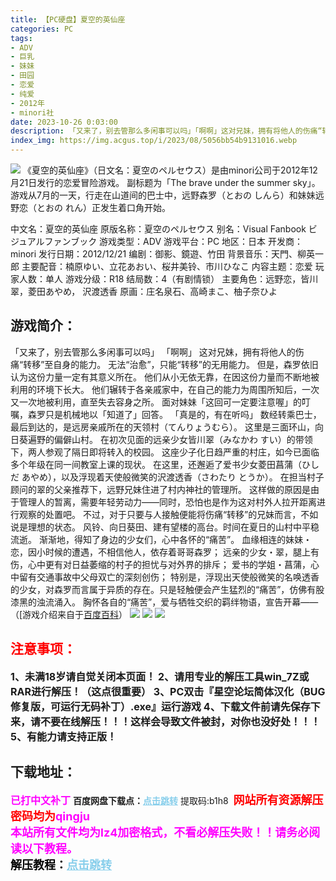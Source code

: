 ```yaml
---
title: 【PC硬盘】夏空的英仙座
categories: PC
tags:
- ADV
- 巨乳
- 妹妹
- 田园
- 恋爱
- 纯爱
- 2012年
- minori社
date: 2023-10-26 0:03:00
description: 「又来了，别去管那么多闲事可以吗」「啊啊」这对兄妹，拥有将他人的伤痛“转移”至自身的能力。无法“治愈”，只能“转移”的无用能力。但是，森罗依旧认为这份力量一定有其意义所在。他们从小无依无靠，在因这份力量而不断地被利用的环境下长大。他们辗转于各亲戚家中，在自己的能力为周围所知后，一次又一次地被利用，直至失去容身之所。
index_img: https://img.acgus.top/i/2023/08/5056bb54b9131016.webp
---
```

![](https://img.acgus.top/i/2023/08/5056bb54b9131016.webp)
《夏空的英仙座》（日文名：夏空のペルセウス）是由minori公司于2012年12月21日发行的恋爱冒险游戏。
副标题为「The brave under the summer sky」。
游戏从7月的一天，行走在山道间的巴士中，远野森罗（とおの しんら）和妹妹远野恋（とおの れん）正发生着口角开始。

中文名：夏空的英仙座
原版名称：夏空のペルセウス
别名：Visual Fanbook ビジュアルファンブック
游戏类型：ADV
游戏平台：PC
地区：日本
开发商：minori
发行日期：2012/12/21
编剧：御影、鏡遊、竹田
背景音乐：天門、柳英一郎
主要配音：楠原ゆい、立花あおい、桜井美铃、市川ひなこ
内容主题：恋爱
玩家人数：单人
游戏分级：R18
结局数：4（有剧情锁）
主要角色：远野恋，皆川翠，菱田あやめ， 沢渡透香
原画：庄名泉石、高崎まこ、柚子奈ひよ

## 游戏简介：
「又来了，别去管那么多闲事可以吗」
「啊啊」
这对兄妹，拥有将他人的伤痛“转移”至自身的能力。
无法“治愈”，只能“转移”的无用能力。
但是，森罗依旧认为这份力量一定有其意义所在。
他们从小无依无靠，在因这份力量而不断地被利用的环境下长大。
他们辗转于各亲戚家中，在自己的能力为周围所知后，一次又一次地被利用，直至失去容身之所。
面对妹妹「这回可一定要注意喔」的叮嘱，森罗只是机械地以「知道了」回答。
「真是的，有在听吗」
数经转乘巴士，最后到达的，是远房亲戚所在的天领村（てんりょうむら）。
这里是三面环山，向日葵遍野的偏僻山村。
在初次见面的远亲少女皆川翠（みなかわ すい）的带领下，两人参观了隔日即将转入的校园。
这座少子化日趋严重的村庄，如今已面临多个年级在同一间教室上课的现状。
在这里，还邂逅了爱书少女菱田菖蒲（ひしだ あやめ），以及浮现着天使般微笑的沢渡透香（さわたり とうか）。
在担当村子顾问的翠的父亲推荐下，远野兄妹住进了村内神社的管理所。
这样做的原因是由于管理人的暂离，需要年轻劳动力——同时，恐怕也是作为这对村外人拉开距离进行观察的处置吧。
不过，对于只要与人接触便能将伤痛“转移”的兄妹而言，不如说是理想的状态。
风铃、向日葵田、建有望楼的高台。时间在夏日的山村中平稳流逝。
渐渐地，得知了身边的少女们，心中各怀的“痛苦”。
血缘相连的妹妹・恋，因小时候的遭遇，不相信他人，依存着哥哥森罗；
远亲的少女・翠，腿上有伤，心中更有对日益萎缩的村子的担忧与对外界的排斥；
爱书的学姐・菖蒲，心中留有交通事故中父母双亡的深刻创伤；
特别是，浮现出天使般微笑的名唤透香的少女，对森罗而言属于异质的存在。只是轻触便会产生猛烈的“痛苦”，仿佛有股漆黑的浊流涌入。
胸怀各自的“痛苦”，爱与牺牲交织的羁绊物语，宣告开幕——
（[游戏介绍来自于[百度百科](https://baike.baidu.com/item/%E5%A4%8F%E7%A9%BA%E7%9A%84%E8%8B%B1%E4%BB%99%E5%BA%A7/3305713)）
![](https://img.acgus.top/i/2023/08/582434b118131022.webp)
![](https://img.acgus.top/i/2023/08/b2a5179080131021.webp)
![](https://img.acgus.top/i/2023/08/ade6511586131018.webp)






## <font color=#FF0000 >注意事项：</font>
<font size=3><b>1、未满18岁请自觉关闭本页面！
2、请用专业的解压工具win_7Z或RAR进行解压！（这点很重要）
3、PC双击『星空论坛简体汉化（BUG修复版，可运行无码补丁）.exe』运行游戏
4、下载文件前请先保存下来，请不要在线解压！！！这样会导致文件被封，对你也没好处！！！
5、有能力请支持正版！</b></font>

## 下载地址：
<font color=#FF00FF size=3><b>已打中文补丁</b></font>
<b>百度网盘下载点：</b><a href="https://pan.baidu.com/s/1TKFVuWDWDwcpmzbnP4ErPw?pwd=b1h8" style="color: #87CEEB;"><b>点击跳转</b></a> 提取码:b1h8
<a style="padding: 0" href="https://post.qingju.org/AD/"><img style="max-width:100%" src="https://img.acgus.top/i/2024/07/478f689b8021d8d499ab43d21acf137a.gif" alt=""></a>
<b><font color=#FF0000 size=4>网站所有资源解压密码均为</b></font><b><font color=#FF00FF size=4>qingju</font><font color=#FF0000 ></font></b><br><b><font color=#FF00FF size=4>本站所有文件均为lz4加密格式，不看必解压失败！！请务必阅读以下教程。</b></font><br><b><font color=#000 size=4>解压教程：</b><a href="https://post.qingju.org/tutorial/000/" style="color: #87CEEB;"><b>点击跳转</b></a>
